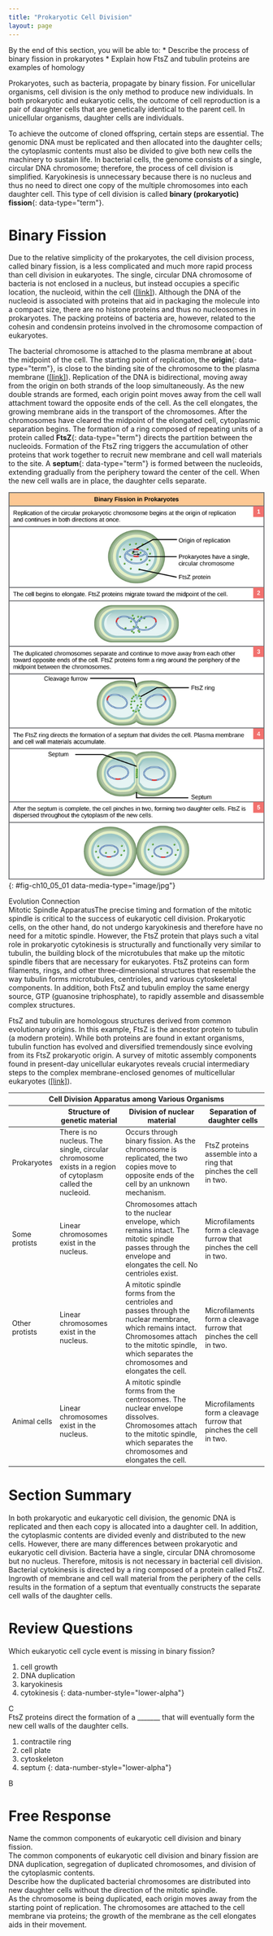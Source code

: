 ```yaml
---
title: "Prokaryotic Cell Division"
layout: page
---
```



<div data-type="abstract" markdown="1">
By the end of this section, you will be able to:
* Describe the process of binary fission in prokaryotes
* Explain how FtsZ and tubulin proteins are examples of homology

</div>

Prokaryotes, such as bacteria, propagate by binary fission. For unicellular organisms, cell division is the only method to produce new individuals. In both prokaryotic and eukaryotic cells, the outcome of cell reproduction is a pair of daughter cells that are genetically identical to the parent cell. In unicellular organisms, daughter cells are individuals.

To achieve the outcome of cloned offspring, certain steps are essential. The genomic DNA must be replicated and then allocated into the daughter cells; the cytoplasmic contents must also be divided to give both new cells the machinery to sustain life. In bacterial cells, the genome consists of a single, circular DNA chromosome; therefore, the process of cell division is simplified. Karyokinesis is unnecessary because there is no nucleus and thus no need to direct one copy of the multiple chromosomes into each daughter cell. This type of cell division is called **binary (prokaryotic) fission**{: data-type="term"}.

# Binary Fission

Due to the relative simplicity of the prokaryotes, the cell division process, called binary fission, is a less complicated and much more rapid process than cell division in eukaryotes. The single, circular DNA chromosome of bacteria is not enclosed in a nucleus, but instead occupies a specific location, the nucleoid, within the cell ([\[link\]](/m44459#fig-ch10_01_01)). Although the DNA of the nucleoid is associated with proteins that aid in packaging the molecule into a compact size, there are no histone proteins and thus no nucleosomes in prokaryotes. The packing proteins of bacteria are, however, related to the cohesin and condensin proteins involved in the chromosome compaction of eukaryotes.

The bacterial chromosome is attached to the plasma membrane at about the midpoint of the cell. The starting point of replication, the **origin**{: data-type="term"}, is close to the binding site of the chromosome to the plasma membrane ([\[link\]](#fig-ch10_05_01)). Replication of the DNA is bidirectional, moving away from the origin on both strands of the loop simultaneously. As the new double strands are formed, each origin point moves away from the cell wall attachment toward the opposite ends of the cell. As the cell elongates, the growing membrane aids in the transport of the chromosomes. After the chromosomes have cleared the midpoint of the elongated cell, cytoplasmic separation begins. The formation of a ring composed of repeating units of a protein called **FtsZ**{: data-type="term"} directs the partition between the nucleoids. Formation of the FtsZ ring triggers the accumulation of other proteins that work together to recruit new membrane and cell wall materials to the site. A **septum**{: data-type="term"} is formed between the nucleoids, extending gradually from the periphery toward the center of the cell. When the new cell walls are in place, the daughter cells separate.

 ![This illustration shows the steps of binary fission in prokaryotes. Replication of the single, circular chromosome begins at the origin of replication and continues simultaneously in both directions. As the DNA is replicated, the cell elongates, and FtsZ proteins migrate toward the center of the cell where they form a ring. The FtsZ ring directs the formation of a septum that divides the cell in two once DNA replication is complete.](../resources/Figure_10_05_01.jpg "These images show the steps of binary fission in prokaryotes. (credit: modification of work by &#x201C;Mcstrother&#x201D;/Wikimedia Commons)"){: #fig-ch10_05_01 data-media-type="image/jpg"}

<div data-type="note" class="evolution span-all" data-label="" markdown="1">
<div data-type="title">
Evolution Connection
</div>
<span data-type="title">Mitotic Spindle Apparatus</span>The precise timing and formation of the mitotic spindle is critical to the success of eukaryotic cell division. Prokaryotic cells, on the other hand, do not undergo karyokinesis and therefore have no need for a mitotic spindle. However, the FtsZ protein that plays such a vital role in prokaryotic cytokinesis is structurally and functionally very similar to tubulin, the building block of the microtubules that make up the mitotic spindle fibers that are necessary for eukaryotes. FtsZ proteins can form filaments, rings, and other three-dimensional structures that resemble the way tubulin forms microtubules, centrioles, and various cytoskeletal components. In addition, both FtsZ and tubulin employ the same energy source, GTP (guanosine triphosphate), to rapidly assemble and disassemble complex structures.

FtsZ and tubulin are homologous structures derived from common evolutionary origins. In this example, FtsZ is the ancestor protein to tubulin (a modern protein). While both proteins are found in extant organisms, tubulin function has evolved and diversified tremendously since evolving from its FtsZ prokaryotic origin. A survey of mitotic assembly components found in present-day unicellular eukaryotes reveals crucial intermediary steps to the complex membrane-enclosed genomes of multicellular eukaryotes ([\[link\]](#tab-ch10_05_01)).

<table id="tab-ch10_05_01" class="span-all" summary="This table compares the tools involved in cell division among various organisms."><thead>
<tr><th colspan="4">Cell Division Apparatus among Various Organisms</th></tr>
<tr><th /><th>Structure of genetic material</th><th>Division of nuclear material</th><th>Separation of daughter cells</th></tr>
</thead><tbody>        
<tr><td>Prokaryotes</td><td>There is no nucleus. The single, circular chromosome exists in a region of cytoplasm called the nucleoid.</td><td>Occurs through binary fission. As the chromosome is replicated, the two copies move to opposite ends of the cell by an unknown mechanism.</td><td>FtsZ proteins assemble into a ring that pinches the cell in two.</td></tr>
<tr><td>Some protists</td><td>Linear chromosomes exist in the nucleus.</td><td>Chromosomes attach to the nuclear envelope, which remains intact. The mitotic spindle passes through the envelope and elongates the cell. No centrioles exist.</td><td>Microfilaments form a cleavage furrow that pinches the cell in two.</td></tr>
<tr><td>Other protists</td><td>Linear chromosomes exist in the nucleus.</td><td>A mitotic spindle forms from the centrioles and passes through the nuclear membrane, which remains intact. Chromosomes attach to the mitotic spindle, which separates the chromosomes and elongates the cell.</td><td>Microfilaments form a cleavage furrow that pinches the cell in two.</td></tr>
<tr><td>Animal cells</td><td>Linear chromosomes exist in the nucleus.</td><td>A mitotic spindle forms from the centrosomes. The nuclear envelope dissolves. Chromosomes attach to the mitotic spindle, which separates the chromosomes and elongates the cell.</td><td>Microfilaments form a cleavage furrow that pinches the cell in two.</td></tr>
</tbody></table>
</div>

# Section Summary

In both prokaryotic and eukaryotic cell division, the genomic DNA is replicated and then each copy is allocated into a daughter cell. In addition, the cytoplasmic contents are divided evenly and distributed to the new cells. However, there are many differences between prokaryotic and eukaryotic cell division. Bacteria have a single, circular DNA chromosome but no nucleus. Therefore, mitosis is not necessary in bacterial cell division. Bacterial cytokinesis is directed by a ring composed of a protein called FtsZ. Ingrowth of membrane and cell wall material from the periphery of the cells results in the formation of a septum that eventually constructs the separate cell walls of the daughter cells.

# Review Questions

<div data-type="exercise">
<div data-type="problem" markdown="1">
Which eukaryotic cell cycle event is missing in binary fission?

1.  cell growth
2.  DNA duplication
3.  karyokinesis
4.  cytokinesis
{: data-number-style="lower-alpha"}

</div>
<div data-type="solution" markdown="1">
C

</div>
</div>

<div data-type="exercise">
<div data-type="problem" markdown="1">
FtsZ proteins direct the formation of a _______ that will eventually form the new cell walls of the daughter cells.

1.  contractile ring
2.  cell plate
3.  cytoskeleton
4.  septum
{: data-number-style="lower-alpha"}

</div>
<div data-type="solution" markdown="1">
B

</div>
</div>

# Free Response

<div data-type="exercise">
<div data-type="problem" markdown="1">
Name the common components of eukaryotic cell division and binary fission.

</div>
<div data-type="solution" markdown="1">
The common components of eukaryotic cell division and binary fission are DNA duplication, segregation of duplicated chromosomes, and division of the cytoplasmic contents.

</div>
</div>

<div data-type="exercise">
<div data-type="problem" markdown="1">
Describe how the duplicated bacterial chromosomes are distributed into new daughter cells without the direction of the mitotic spindle.

</div>
<div data-type="solution" markdown="1">
As the chromosome is being duplicated, each origin moves away from the starting point of replication. The chromosomes are attached to the cell membrane via proteins; the growth of the membrane as the cell elongates aids in their movement.

</div>
</div>

